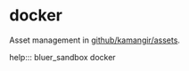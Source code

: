 # docker

Asset management in [github/kamangir/assets](https://github.com/kamangir/assets).

help::: bluer_sandbox docker
